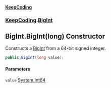 #### [KeepCoding](index.md 'index')
### [KeepCoding](KeepCoding.md 'KeepCoding').[BigInt](BigInt.md 'KeepCoding.BigInt')
## BigInt.BigInt(long) Constructor
Constructs a [BigInt](BigInt.md 'KeepCoding.BigInt') from a 64-bit signed integer.  
```csharp
public BigInt(long value);
```
#### Parameters
<a name='KeepCoding.BigInt.BigInt(long).value'></a>
`value` [System.Int64](https://docs.microsoft.com/en-us/dotnet/api/System.Int64 'System.Int64')  
  
